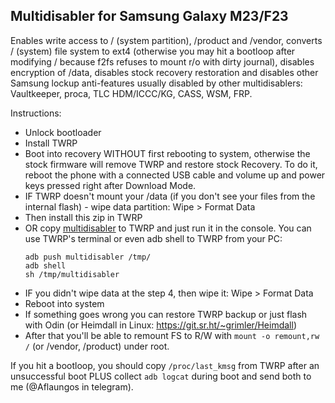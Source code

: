 ## Multidisabler for Samsung Galaxy M23/F23

Enables write access to / (system partition), /product and /vendor, converts / (system) file system to ext4
(otherwise you may hit a bootloop after modifying / because f2fs refuses to mount r/o with dirty journal),
disables encryption of /data, disables stock recovery restoration and disables other Samsung lockup
anti-features usually disabled by other multidisablers: Vaultkeeper, proca, TLC HDM/ICCC/KG, CASS, WSM, FRP.

Instructions:

- Unlock bootloader
- Install TWRP
- Boot into recovery WITHOUT first rebooting to system, otherwise the stock firmware will remove TWRP and restore stock Recovery.
  To do it, reboot the phone with a connected USB cable and volume up and power keys pressed right after Download Mode.
- IF TWRP doesn't mount your /data (if you don't see your files from the internal flash) - wipe data partition: Wipe > Format Data
- Then install this zip in TWRP
- OR copy [multidisabler](multidisabler) to TWRP and just run it in the console. You can use TWRP's terminal or even adb shell to TWRP from your PC:
  ```
  adb push multidisabler /tmp/
  adb shell
  sh /tmp/multidisabler
  ```
- IF you didn't wipe data at the step 4, then wipe it: Wipe > Format Data
- Reboot into system
- If something goes wrong you can restore TWRP backup or just flash with Odin (or Heimdall in Linux: https://git.sr.ht/~grimler/Heimdall)
- After that you'll be able to remount FS to R/W with `mount -o remount,rw /` (or /vendor, /product) under root.

If you hit a
bootloop, you should copy `/proc/last_kmsg` from TWRP after an unsuccessful boot PLUS collect `adb logcat`
during boot and send both to me (@Aflaungos in telegram).
